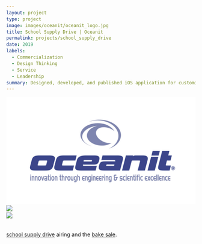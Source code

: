 ```yaml
---
layout: project
type: project
image: images/oceanit/oceanit_logo.jpg
title: School Supply Drive | Oceanit
permalink: projects/school_supply_drive
date: 2019
labels:
  - Commercialization
  - Design Thinking
  - Service
  - Leadership
summary: Designed, developed, and published iOS application for customized aviation masks for military pilots as a Commercialization Intern with Oceanit. Managed and optimized multisite structure hosted on WordPress and Amazon Web Services.
---
```

<img class class="ui medium right floated rounded image" src="../images/oceanit/oceanit_logo.jpg">

<img src="../images/oceanit/oceanit_bake_sale.png">

<br>
<img class class="ui medium left floated rounded image" src="../images/oceanit/oceanit_school_supply_drive.jpg">
<br>
<br>

[school supply drive](http://www.oceanit.com/news/intern-outreach-for-hawaii-schoolchildren) airing and the [bake sale]().
